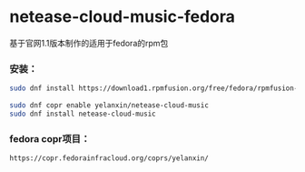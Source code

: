 # netease-cloud-music-fedora
基于官网1.1版本制作的适用于fedora的rpm包

### 安装：
```zsh
sudo dnf install https://download1.rpmfusion.org/free/fedora/rpmfusion-free-release-$(rpm -E %fedora).noarch.rpm
  
sudo dnf copr enable yelanxin/netease-cloud-music
sudo dnf install netease-cloud-music
```
### fedora copr项目：
```https://copr.fedorainfracloud.org/coprs/yelanxin/```

